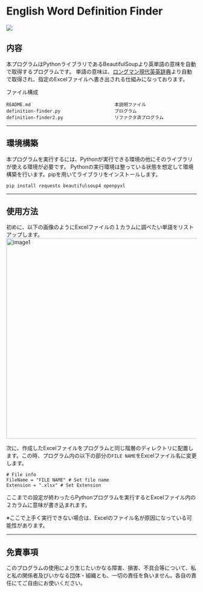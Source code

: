 # English Word Definition Finder

<img src="https://img.shields.io/badge/-BeautifulSoup-3776AB.svg?logo=python&style=social">

## 内容
本プログラムはPythonライブラリであるBeautifulSoupより英単語の意味を自動で取得するプログラムです。
単語の意味は、[ロングマン現代英英辞典](https://www.ldoceonline.com/)より自動で取得され、指定のExcelファイルへ書き出される仕組みになっております。

ファイル構成
```
README.md                               本説明ファイル
definition-finder.py                    プログラム
definition-finder2.py                   リファクタ済プログラム
```

---

## 環境構築
本プログラムを実行するには、Pythonが実行できる環境の他にそのライブラリが使える環境が必要です。
Pythonの実行環境は整っている状態を想定して環境構築を行います。pipを用いてライブラリをインストールします。

```
pip install requests beautifulsoup4 openpyxl
```

---

## 使用方法
初めに、以下の画像のようにExcelファイルの１カラムに調べたい単語をリストアップします。
<img width="529" alt="image1" src="https://github.com/h1ne/wordwhiz/assets/130957043/20451039-84f7-4e99-bc21-8f05255d2e09">

次に、作成したExcelファイルをプログラムと同じ階層のディレクトリに配置します。この時、プログラム内の以下の部分の`FILE NAME`をExcelファイル名に変更します。

```
# File info
FileName = "FILE NAME" # Set file name
Extension = ".xlsx" # Set Extension
```

ここまでの設定が終わったらPythonプログラムを実行するとExcelファイル内の２カラムに意味が書き込まれます。

※ここで上手く実行できない場合は、Excelのファイル名が原因になっている可能性があります。

---

## 免責事項
このプログラムの使用により生じたいかなる障害、損害、不具合等について、私と私の関係者及びいかなる団体・組織とも、一切の責任を負いません。各自の責任にてご自由にお使いください。